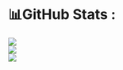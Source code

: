 # 📊GitHub Stats :
![](https://github-readme-stats.vercel.app/api/top-langs/?username=ZhuWuyin&theme=dark&hide_border=false&include_all_commits=true&count_private=false&layout=compact)<br/>
![](https://github-readme-stats.vercel.app/api?username=ZhuWuyin&theme=dark&hide_border=false&include_all_commits=true&count_private=false)<br/>
![](https://github-readme-streak-stats.herokuapp.com/?user=ZhuWuyin&theme=dark&hide_border=false)<br/>
